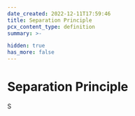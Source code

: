 ```yaml
---
date_created: 2022-12-11T17:59:46
title: Separation Principle
pcx_content_type: definition
summary: >-

hidden: true
has_more: false
---
```


# Separation Principle

S
